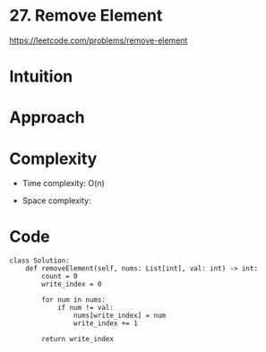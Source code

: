 # 27. Remove Element

https://leetcode.com/problems/remove-element

# Intuition
<!-- Describe your first thoughts on how to solve this problem. -->

# Approach
<!-- Describe your approach to solving the problem. -->

# Complexity
- Time complexity: O(n)
<!-- Add your time complexity here, e.g. $$O(n)$$ -->

- Space complexity:
<!-- Add your space complexity here, e.g. $$O(n)$$ -->

# Code
```python3 []
class Solution:
    def removeElement(self, nums: List[int], val: int) -> int:
        count = 0
        write_index = 0

        for num in nums:
            if num != val:
                nums[write_index] = num
                write_index += 1

        return write_index
```
